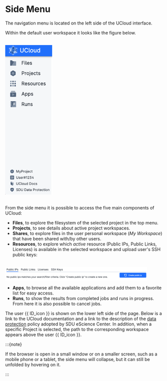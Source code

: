 # Side Menu

The navigation menu is located on the left side of the UCloud interface.

Within the default user workspace it looks like the figure below.

<br>

<img src="../extra/figures/fignav_menu.png" alt="drawing" width="150px"/>

<br>
<br>

From the side menu it is possible to access the five main components of UCloud:

* **Files**, to explore the filesystem of the selected project in the top menu.
* **Projects**, to see details about active project workspaces.
* **Shares**, to explore files in the user personal workspace (*My Workspace*) that have been shared with/by other users.
* **Resources**, to explore which *active* resource (Public IPs, Public Links, Licenses) is available in the selected workspace and upload user's SSH public keys:
<br>

<img src="../extra/figures/fig_active_resources.png" alt="drawing" width="90%" align="center"/>

* **Apps**, to browse all the available applications and add them to a favorite list for easy access.
* **Runs**, to show the results from completed jobs and runs in progress. From here it is also possible to cancel jobs.

The user {{ ID_icon }} is shown on the lower left side of the page. Below is a link to the UCloud documentation and a link to  the description of the [data protection](https://www.sdu.dk/en/om_sdu/om_dette_websted/databeskyttelse) policy adopted by SDU eScience Center.
In addition, when a specific Project is selected, the path to the corresponding workspace appears above the user {{ ID_icon }}.

:::{note}

If the browser is open in a small window or on a smaller screen, such as a mobile phone or a tablet, the side menu will collapse, but it can still be unfolded by hovering on it.

:::

